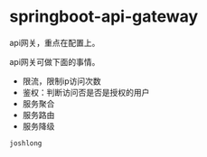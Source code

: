 # springboot-api-gateway

api网关，重点在配置上。

api网关可做下面的事情。
* 限流，限制ip访问次数
* 鉴权：判断访问否是否是授权的用户
* 服务聚合
* 服务路由
* 服务降级


```
joshlong
```
